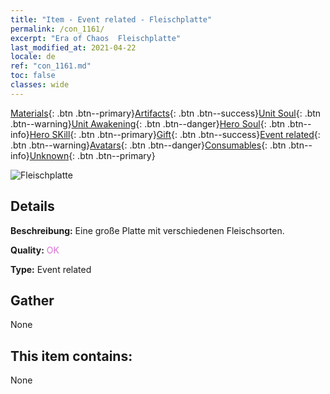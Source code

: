```yaml
---
title: "Item - Event related - Fleischplatte"
permalink: /con_1161/
excerpt: "Era of Chaos  Fleischplatte"
last_modified_at: 2021-04-22
locale: de
ref: "con_1161.md"
toc: false
classes: wide
---
```

 [Materials](/ItemsDE/){: .btn .btn--primary}[Artifacts](/ItemsDE/Artifacts/){: .btn .btn--success}[Unit Soul](/ItemsDE/UnitSoul/){: .btn .btn--warning}[Unit Awakening](/ItemsDE/UnitAwakening/){: .btn .btn--danger}[Hero Soul](/ItemsDE/HeroSoul/){: .btn .btn--info}[Hero SKill](/ItemsDE/HeroSkill/){: .btn .btn--primary}[Gift](/ItemsDE/Gift/){: .btn .btn--success}[Event related](/ItemsDE/Events/){: .btn .btn--warning}[Avatars](/ItemsDE/Avatars/){: .btn .btn--danger}[Consumables](/ItemsDE/Consumables/){: .btn .btn--info}[Unknown](/ItemsDE/Unknown/){: .btn .btn--primary}

 ![Fleischplatte](/images/t/i_8150011.png)

## Details
 **Beschreibung:** Eine große Platte mit verschiedenen Fleischsorten.

 **Quality:** <span style="color: #DA70D6">OK</span>

 **Type:** Event related

## Gather

  None

## This item contains:

  None

